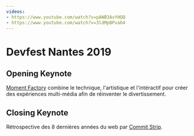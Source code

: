 ```yaml
---
videos:
- https://www.youtube.com/watch?v=pAWB3AvYHQQ
- https://www.youtube.com/watch?v=3ldMpBPvab4
---
```


# Devfest Nantes 2019

## Opening Keynote

[Moment Factory](https://momentfactory.com) combine le technique, l'artistique et l'intéractif pour créer des expériences multi-média afin de réinventer le divertissement.

## Closing Keynote

Rétrospective des 8 dernières années du web par [Commit Strip](https://www.commitstrip.com/fr/).
